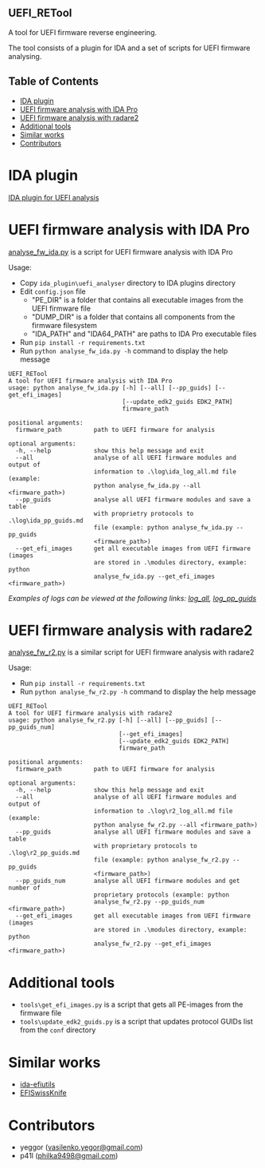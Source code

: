 ## UEFI_RETool

A tool for UEFI firmware reverse engineering.

The tool consists of a plugin for IDA and a set of scripts for UEFI firmware analysing.

## Table of Contents

- [IDA plugin](#ida-plugin)
- [UEFI firmware analysis with IDA Pro](#uefi-firmware-analysis-with-ida-pro)
- [UEFI firmware analysis with radare2](#uefi-firmware-analysis-with-radare2)
- [Additional tools](#additional-tools)
- [Similar works](#similar-works)
- [Contributors](#contributors)

# IDA plugin

[IDA plugin for UEFI analysis](https://github.com/yeggor/UEFI_RETool/tree/master/ida_plugin)

# UEFI firmware analysis with IDA Pro

[analyse_fw_ida.py](https://github.com/yeggor/UEFI_RETool/blob/master/analyse_fw_ida.py) is a script for UEFI firmware analysis with IDA Pro

Usage:

 * Copy `ida_plugin\uefi_analyser` directory to IDA plugins directory
 * Edit `config.json` file
    - "PE_DIR" is a folder that contains all executable images from the UEFI firmware file
    - "DUMP_DIR" is a folder that contains all components from the firmware filesystem
    - "IDA_PATH" and "IDA64_PATH" are paths to IDA Pro executable files
 * Run `pip install -r requirements.txt`
 * Run `python analyse_fw_ida.py -h` command to display the help message

```
UEFI_RETool
A tool for UEFI firmware analysis with IDA Pro
usage: python analyse_fw_ida.py [-h] [--all] [--pp_guids] [--get_efi_images]
                                [--update_edk2_guids EDK2_PATH]
                                firmware_path

positional arguments:
  firmware_path         path to UEFI firmware for analysis

optional arguments:
  -h, --help            show this help message and exit
  --all                 analyse of all UEFI firmware modules and output of
                        information to .\log\ida_log_all.md file (example:
                        python analyse_fw_ida.py --all <firmware_path>)
  --pp_guids            analyse all UEFI firmware modules and save a table
                        with proprietry protocols to .\log\ida_pp_guids.md
                        file (example: python analyse_fw_ida.py --pp_guids
                        <firmware_path>)
  --get_efi_images      get all executable images from UEFI firmware (images
                        are stored in .\modules directory, example: python
                        analyse_fw_ida.py --get_efi_images <firmware_path>)
```

*Examples of logs can be viewed at the following links: [log_all](https://github.com/yeggor/UEFI_RETool/blob/master/log/examples/ida_log_all_tpt480s.md), [log_pp_guids](https://github.com/yeggor/UEFI_RETool/blob/master/log/examples/ida_log_pp_guids_tpt480s.md)*

# UEFI firmware analysis with radare2

[analyse_fw_r2.py](https://github.com/yeggor/UEFI_RETool/blob/master/analyse_fw_r2.py) is a similar script for UEFI firmware analysis with radare2

Usage:
 * Run `pip install -r requirements.txt`
 * Run `python analyse_fw_r2.py -h` command to display the help message

```
UEFI_RETool
A tool for UEFI firmware analysis with radare2
usage: python analyse_fw_r2.py [-h] [--all] [--pp_guids] [--pp_guids_num]
                               [--get_efi_images]
                               [--update_edk2_guids EDK2_PATH]
                               firmware_path

positional arguments:
  firmware_path         path to UEFI firmware for analysis

optional arguments:
  -h, --help            show this help message and exit
  --all                 analyse of all UEFI firmware modules and output of
                        information to .\log\r2_log_all.md file (example:
                        python analyse_fw_r2.py --all <firmware_path>)
  --pp_guids            analyse all UEFI firmware modules and save a table
                        with proprietary protocols to .\log\r2_pp_guids.md
                        file (example: python analyse_fw_r2.py --pp_guids
                        <firmware_path>)
  --pp_guids_num        analyse all UEFI firmware modules and get number of
                        proprietary protocols (example: python
                        analyse_fw_r2.py --pp_guids_num <firmware_path>)
  --get_efi_images      get all executable images from UEFI firmware (images
                        are stored in .\modules directory, example: python
                        analyse_fw_r2.py --get_efi_images <firmware_path>)
```

# Additional tools

 * `tools\get_efi_images.py` is a script that gets all PE-images from the firmware file
 * `tools\update_edk2_guids.py` is a script that updates protocol GUIDs list from the `conf` directory

# Similar works

 * [ida-efiutils](https://github.com/snare/ida-efiutils)
 * [EFISwissKnife](https://github.com/gdbinit/EFISwissKnife)

# Contributors

 * yeggor (vasilenko.yegor@gmail.com)
 * p41l (philka9498@gmail.com)
